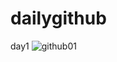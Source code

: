 # dailygithub
day1 
![github01](https://user-images.githubusercontent.com/50454382/118139032-eef77200-b441-11eb-932b-27f345d7850d.png)
